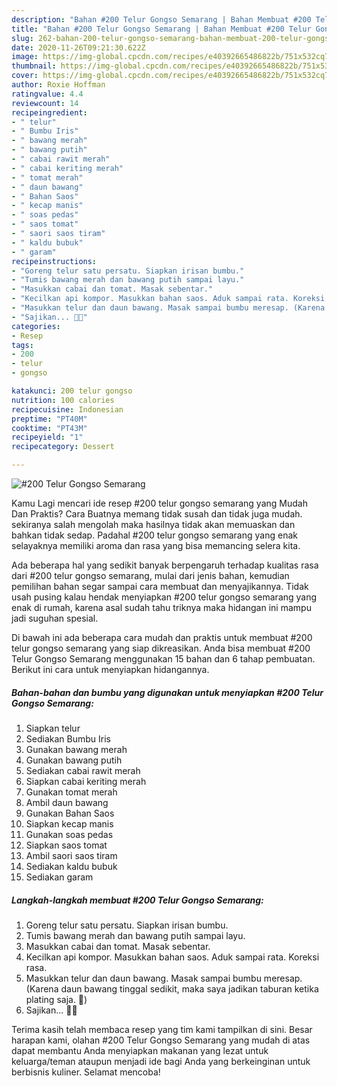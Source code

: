 ```yaml
---
description: "Bahan #200 Telur Gongso Semarang | Bahan Membuat #200 Telur Gongso Semarang Yang Paling Enak"
title: "Bahan #200 Telur Gongso Semarang | Bahan Membuat #200 Telur Gongso Semarang Yang Paling Enak"
slug: 262-bahan-200-telur-gongso-semarang-bahan-membuat-200-telur-gongso-semarang-yang-paling-enak
date: 2020-11-26T09:21:30.622Z
image: https://img-global.cpcdn.com/recipes/e40392665486822b/751x532cq70/200-telur-gongso-semarang-foto-resep-utama.jpg
thumbnail: https://img-global.cpcdn.com/recipes/e40392665486822b/751x532cq70/200-telur-gongso-semarang-foto-resep-utama.jpg
cover: https://img-global.cpcdn.com/recipes/e40392665486822b/751x532cq70/200-telur-gongso-semarang-foto-resep-utama.jpg
author: Roxie Hoffman
ratingvalue: 4.4
reviewcount: 14
recipeingredient:
- " telur"
- " Bumbu Iris"
- " bawang merah"
- " bawang putih"
- " cabai rawit merah"
- " cabai keriting merah"
- " tomat merah"
- " daun bawang"
- " Bahan Saos"
- " kecap manis"
- " soas pedas"
- " saos tomat"
- " saori saos tiram"
- " kaldu bubuk"
- " garam"
recipeinstructions:
- "Goreng telur satu persatu. Siapkan irisan bumbu."
- "Tumis bawang merah dan bawang putih sampai layu."
- "Masukkan cabai dan tomat. Masak sebentar."
- "Kecilkan api kompor. Masukkan bahan saos. Aduk sampai rata. Koreksi rasa."
- "Masukkan telur dan daun bawang. Masak sampai bumbu meresap. (Karena daun bawang tinggal sedikit, maka saya jadikan taburan ketika plating saja. 🙏)"
- "Sajikan... 👩‍🍳"
categories:
- Resep
tags:
- 200
- telur
- gongso

katakunci: 200 telur gongso 
nutrition: 100 calories
recipecuisine: Indonesian
preptime: "PT40M"
cooktime: "PT43M"
recipeyield: "1"
recipecategory: Dessert

---
```



![#200 Telur Gongso Semarang](https://img-global.cpcdn.com/recipes/e40392665486822b/751x532cq70/200-telur-gongso-semarang-foto-resep-utama.jpg)

Kamu Lagi mencari ide resep #200 telur gongso semarang yang Mudah Dan Praktis? Cara Buatnya memang tidak susah dan tidak juga mudah. sekiranya salah mengolah maka hasilnya tidak akan memuaskan dan bahkan tidak sedap. Padahal #200 telur gongso semarang yang enak selayaknya memiliki aroma dan rasa yang bisa memancing selera kita.



Ada beberapa hal yang sedikit banyak berpengaruh terhadap kualitas rasa dari #200 telur gongso semarang, mulai dari jenis bahan, kemudian pemilihan bahan segar sampai cara membuat dan menyajikannya. Tidak usah pusing kalau hendak menyiapkan #200 telur gongso semarang yang enak di rumah, karena asal sudah tahu triknya maka hidangan ini mampu jadi suguhan spesial.


Di bawah ini ada beberapa cara mudah dan praktis untuk membuat #200 telur gongso semarang yang siap dikreasikan. Anda bisa membuat #200 Telur Gongso Semarang menggunakan 15 bahan dan 6 tahap pembuatan. Berikut ini cara untuk menyiapkan hidangannya.

<!--inarticleads1-->

##### Bahan-bahan dan bumbu yang digunakan untuk menyiapkan #200 Telur Gongso Semarang:

1. Siapkan  telur
1. Sediakan  Bumbu Iris
1. Gunakan  bawang merah
1. Gunakan  bawang putih
1. Sediakan  cabai rawit merah
1. Siapkan  cabai keriting merah
1. Gunakan  tomat merah
1. Ambil  daun bawang
1. Gunakan  Bahan Saos
1. Siapkan  kecap manis
1. Gunakan  soas pedas
1. Siapkan  saos tomat
1. Ambil  saori saos tiram
1. Sediakan  kaldu bubuk
1. Sediakan  garam




<!--inarticleads2-->

##### Langkah-langkah membuat #200 Telur Gongso Semarang:

1. Goreng telur satu persatu. Siapkan irisan bumbu.
1. Tumis bawang merah dan bawang putih sampai layu.
1. Masukkan cabai dan tomat. Masak sebentar.
1. Kecilkan api kompor. Masukkan bahan saos. Aduk sampai rata. Koreksi rasa.
1. Masukkan telur dan daun bawang. Masak sampai bumbu meresap. (Karena daun bawang tinggal sedikit, maka saya jadikan taburan ketika plating saja. 🙏)
1. Sajikan... 👩‍🍳




Terima kasih telah membaca resep yang tim kami tampilkan di sini. Besar harapan kami, olahan #200 Telur Gongso Semarang yang mudah di atas dapat membantu Anda menyiapkan makanan yang lezat untuk keluarga/teman ataupun menjadi ide bagi Anda yang berkeinginan untuk berbisnis kuliner. Selamat mencoba!
